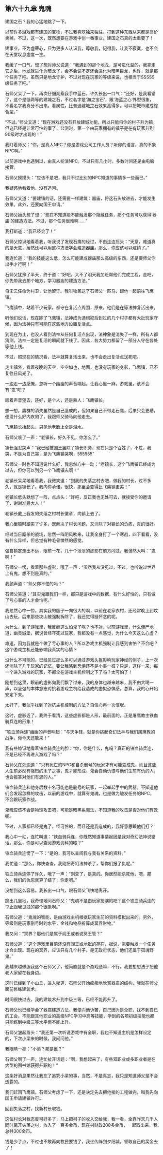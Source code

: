 ## 第六十九章 鬼魂


建国之石？我的心猛地跳了一下。

以前许多游戏都有建国的宝物，不过我喜欢独来独往，打到这种东西从来都是高价卖掉。不过，这一次，既然想要在游戏中创一番事业，建国之石真的太重要了！

建事业，不为虚荣心，只为更多人认识我，尊敬我，记得我，让我不寂寞，也不会在天堂叹息虚度一生。

我缓了一口气，想了想对师父说道：“我遇到的那个地龙，是可进化型的，我拿走它之后，地龙就进化为暗龙了，会不会说不定还会进化为暗黑巨龙，也许，就是那个任务了吧。虽然只是地龙守护，不过对现在玩家的等级来说，也相当于SSSSS级任务了吧。”

石师父呆了一下，再次仔细观察我手中蓝石，许久长出一口气：“还好，是我看错了，这个是低两等的建城之石，不过名字是‘海之宝石’，跟‘海蓝之心’外型很象，不看名字我真分不出来。看属性，比普通建城之石效果高得多，可以把城市建成综合型。”

“不过。”师父又道：“现在游戏还没有开放建城功能，所以只能将你的村子升为镇，但这已经是非常可怕的事了，公测时，第一个由玩家拥有的镇子是在有玩家升到90级时才出现的！”

我盯着师父：“你，是真人NPC？你是游戏公司工作人员？听你的语言，真的不象NPC啊。”

以前游戏中也遇到过，由真人扮演NPC，不过只有几小时，多数时间还是由电脑接管。

石师父摸摸头：“应该不是吧，我只不过比别的NPC知道的事情多一些而已。”

我疑惑地看着他，没有追问。

石师父又道：“要建镇的话，还需要一样建筑：器庙，将这石头放进去，才能发生效果。此外，还要向国王申请。”

石师父抬头想了想：“现在不知道能不能触发那个隐藏任务，那个任务可以获得‘器庙’的建造方法。不过，那个任务很难啊……”

我打断道：“我已经会了！”

石师父惊讶地看着我，听我说了发现石鹰的经过，不由连连摇头：“天意，难道真的是天意，居然还可以用这种方法学会建造器庙。那么，你应该可以建镇了。”

我连忙道：“我的技能这么低，怎么可能建成器庙那么高级的东西，还是要师父你出手才行啊！”

石师父犹豫了半天，终于道：“好吧，大不了明天我加班帮他们完成工程，走吧，你先带我去那个地方，学习器庙的建造方法。”

将宋云任命为村卫，让他留守。我叫牧民送了石师父一匹马，跟他一起前往飞鹰镇。

飞鹰镇中，站着不少玩家，都守在复活点周围，原来，他们是在等法神复活出来。

听他们说话，现在除了飞鹰镇，法神成为通缉犯后到过的几个村子都有大批玩家守候，因为法神只有可能在这些地方设置复活点。

到现在为止，也没人看到法神从任何复活点出现，法神象是消失了一样，所有人都猜测，法神一定是复活的瞬间就下线了。因此，各大势力都留了一部分人守在各处等他上线。

不过，照现在的情况看，法神就算复活出来，也不会走出复活点送死吧。

走出镇外，看着夜晚的天空，空空如也，地面，也没有玩家的身影，飞鹰镇，已不复往日风光了。

一边走一边感慨，忽听一个幽幽的声音响起，让我心里一麻，游戏里，该不会有“鬼”吧？

顺着声音望去，还好，是个人，还是熟人：飞鹰镇长。

想一想，鹰群的消失虽然是自己造成的，但如果自己不带走石鹰，后果只会更糟，便没什么好内疚的了，我跟师父骑马向他走去。

飞鹰镇长抬起头，只见他老脸上全是泪水。

石师父咳了一声：“老镇长，好久不见，你怎么了。”

镇长强忍哭声：“我已经被国王罢除了镇长职务，现在只是个百姓了，不过，我哭，不是为自己哭，是为飞鹰镇哭啊，555555”

石师父一时也不知道说什么好，我忽然心中一动：“老镇长，这个飞鹰镇已经成为过去，但你可以到另一个飞鹰镇去啊！”

老镇长呆呆地看着我，我微笑道：“到我的失落之村去吧，做我的村长，过不多久，就是镇长了。我向你承诺，很快，那里会变得比飞鹰镇更美！”

老镇长低头默想了一阵，点点头：“好吧，反正我也无处可去，就接受你的邀请了，谢谢准爵大人！”

老镇长戴上我发的失落之村村长徽章，向镇上去了。

我心里顿时踏实了许多，既解决了村长问题，又消除了对镇长的负疚，真的很好。

经过当日厮杀的战场，忽然一阵阴风吹来，让我全身打了一个寒战，四下看看，没有什么异样，但总觉有种毛骨悚然的感觉。

强自镇定走出不远，眼前一花，几十个淡淡的虚影在前方闪过，我骇然大叫：“鬼啊！”

石师父一愣，看着那些虚影，哦了一声：“虽然我从没见过，不过，也听说过世界上有鬼，想不到是真的。”

我颤声道：“师父你不怕的吗？”

石师父笑道：“其实鬼跟我们一样，都只是游戏中的数据，有什么好怕的，只有做了亏心事的人才会怕呢。”

我忽然心中一惊，其实我的胆子一向很大的啊，以前在老家农村，还经常晚上到坟山去玩，后来那些坟山被强制拆除了，我还觉得挺怀念的呢。

为什么，到了游戏里，我反而这么怕鬼了呢？也不对，以前游戏里，什么僵尸地道，幽灵城堡，据说曾经吓死过玩家，我都没有一点感觉，为什么今天这么心虚？

难道，因为我就是个做了亏心事的人？所以游戏主机强制让我感到害怕？不会吧？这个游戏主机还能影响我真实的心情？

没什么不可能的，已经见过那么多可以通过游戏头盔影响玩家神经的例子，上一次还消除了几千玩家的记忆，要让我感到恐惧还不是小事一桩？只是，这样一来，每一个进入游戏的玩家，不都全在游戏主机控制之下了吗？太可怕了！

刚想到这里，眼前的虚影向我们飘了过来，我的身体也越来越麻，我不由大喝一声，以坚强的本体意志对抗着游戏主机给我造成的虚拟恐惧感，总算，我的心开始安定下来。

太好了，我似乎找到了对抗主机控制的方法？自信心再一次倍增。

这时，虚影近了，我终于看清，这些虚影都是人形，最前面的，正是屠鹰教主铁血骑兵连的形象！

“铁血骑兵连”幽幽的声音响起：“与天争锋，就是你挑起奇幻法神与我们屠鹰教的战争，你今天还敢来！”

我有些惊讶地看着铁血骑兵连的脸：“你，你是什么，鬼吗？真正的铁血骑兵连，不是已经不再进入游戏了吗？”

石师父在旁边道：“只有死亡的NPC和自杀删号的玩家才有可能变成鬼，而且这些人生前必然有强烈的未了之事，鬼才能形成。鬼会自动仇恨与他们生前有仇的人，也会报答对他们有恩的人。”

铁血骑兵连和他身后数十名可能也是删号的玩家，一起举起手中的武器。不知道他们会发起怎样的攻击，以前的游戏中，就算有鬼魂，也是做为触发任务的NPC，不会跟玩家作战。

鬼魂应该不会是物理攻击吧，可能是暗黑系魔法，不知道我的攻击是否对他们有效呢。

不过，人家都已经是鬼了，怪可怜的，而且还是我造成的，我好意思跟他们打？

我心中一动，连忙叫道：“铁血骑兵连，你既然知道事情起因是我对奇幻法神说错话。那么，你是可以查阅游戏资料的喽？”

铁血骑兵连愣了一下：“是的，我可以查阅我与我有关系的资料。”

我忙道：“那么，你快查查，我刚把奇幻法神杀了，帮你们报了仇呢。”

铁血骑兵连停了许久，哦了一声：“刚查了，是真的。你居然能杀死他，嗯，那么，我们的仇怨就算了结了，你走吧。”

没想到这么容易，我长出一口气，跟石师父飞快地离开。

跪出几里地，我奇怪地问石师父：“鬼魂不是由玩家扮演的吧？这个铁血骑兵连的举止跟我见过的那个很象啊。”

石师父道：“鬼魂的智能，是由游戏主机根据玩家生前的资料模拟出来的。另外，等级则是玩家删号时的水平，金钱和物品折算成冥界财物。”

我又问：“冥界？那他们是属于阎王或者说冥王管？”

石师父道：“这个游戏里目前还没有阎王或地狱的存在，据说，需要触发一个任务才会出现。现在的冥界，应该只有几个村子，是无政府状态，他们还属于孤魂野鬼。”

我越来越佩服我这个石师父了，他简直就是个游戏通嘛，不行，我要想想法子把他老人家留在我身边。

这时已经到了小山丘，进入秘道，石师父开始痴痴地欣赏器庙的结构，我就在师父面前修练建筑术。

时间很快过去，我的建筑术升到中级三等，已经不能再升了。

石师父也已经学会了器庙建造方法。我便向他诉苦，自己因为是全职，找不到自已的工会，不能跟其他职业的高级NPC学习中高等技能，学到的各项初级技能也都只能练到中级三等水平但不能上升。

石师父皱起眉头：“我还第一次听说游戏中有全职，我也不知道主机是怎样设定的，下次小梁来的时候，我问问他。”

我眼睛一亮：“小梁？那是谁？”

石师父啊了一声，连忙扯开话题：“啊，我想起来了，有些双职业或多职业者是在大型的图书馆获得升职的！”

这条好消息果然让我忘了追究小梁的事，当然，不是真忘，我只是知道师父是不会透露的。

我们赶回飞鹰镇，石师父考虑了一下，还是决定先去把他接的工程做完，叫我先向国王申请建镇许可。

回到失落之村，找新村长取钱。

这位村长对我态度可好多了，马上把村子的收入交给我，我一看，全靠昨天几千人同时离开失落之村，收入了一百多金币，现在村财政200多金币，一起取出来，我总共300金币。

钱是少了点，不过也不敢再向牧民要钱了，我坐传阵到夕阳城，领取自己的奖金去了！





